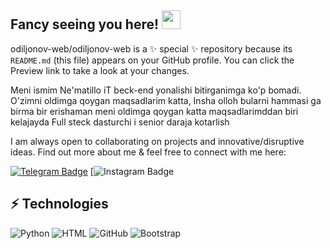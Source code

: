 ## Fancy seeing you here! <img src="https://raw.githubusercontent.com/aemmadi/aemmadi/master/wave.gif" width="30">



odiljonov-web/odiljonov-web is a ✨ special ✨ repository because its `README.md` (this file) appears on your GitHub profile.
You can click the Preview link to take a look at your changes.

Meni ismim Ne'matillo iT beck-end yonalishi bitirganimga ko'p bomadi.
O'zimni oldimga qoygan maqsadlarim katta, Insha olloh bularni hammasi ga birma bir erishaman
meni oldimga qoygan katta maqsadlarimddan biri kelajayda Full steck dasturchi i senior daraja kotarlish

I am always open to collaborating on projects and innovative/disruptive ideas. Find out more about me & feel free to connect with me here:

[![Telegram Badge](https://img.shields.io/badge/@odiljonov_n-2CA5E0?style=flat-square&logo=telegram&logoColor=white&link=https://t.me/odiljonov_n)](https://t.me/odiljonov_n) 
[![Instagram Badge](https://img.shields.io/badge/-odiljonov__n-purple?style=flat-square&logo=instagram&logoColor=white&link=https://www.instagram.com/odiljonov__n/)

## ⚡️ Technologies

![Python](https://img.shields.io/badge/-Python-black?style=flat-square&logo=Python)
![HTML](https://img.shields.io/badge/-HTML-E34F26?style=flat-square&logo=html5&logoColor=white)
![GitHub](https://img.shields.io/badge/-GitHub-181717?style=flat-square&logo=github)
![Bootstrap](https://img.shields.io/badge/-Bootstrap-563D7C?style=flat-square&logo=bootstrap)
